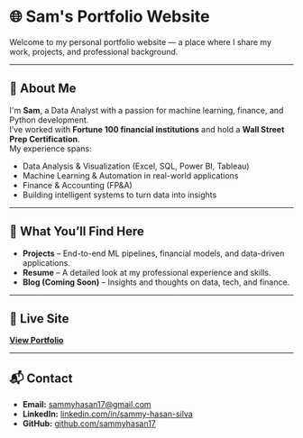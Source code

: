# 🌐 Sam's Portfolio Website

Welcome to my personal portfolio website — a place where I share my work, projects, and professional background.

---

## 👋 About Me

I'm **Sam**, a Data Analyst with a passion for machine learning, finance, and Python development.  
I’ve worked with **Fortune 100 financial institutions** and hold a **Wall Street Prep Certification**.  
My experience spans:

- Data Analysis & Visualization (Excel, SQL, Power BI, Tableau)  
- Machine Learning & Automation in real-world applications  
- Finance & Accounting (FP&A)  
- Building intelligent systems to turn data into insights  

---

## 📂 What You’ll Find Here

- **Projects** – End-to-end ML pipelines, financial models, and data-driven applications.
- **Resume** – A detailed look at my professional experience and skills.
- **Blog (Coming Soon)** – Insights and thoughts on data, tech, and finance.

---

## 🔗 Live Site

[**View Portfolio**](https://yourwebsiteurl.com)

---

## 📬 Contact

- **Email:** sammyhasan17@gmail.com  
- **LinkedIn:** [linkedin.com/in/sammy-hasan-silva](https://linkedin.com/in/sammy-hasan-silva)  
- **GitHub:** [github.com/sammyhasan17](https://github.com/sammyhasan17)
